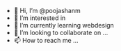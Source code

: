 - 👋 Hi, I’m @poojashanm
- 👀 I’m interested in 
- 🌱 I’m currently learning webdesign
- 💞️ I’m looking to collaborate on ...
- 📫 How to reach me ...

<!---
poojashanm/poojashanm is a ✨ special ✨ repository because its `README.md` (this file) appears on your GitHub profile.
You can click the Preview link to take a look at your changes.
--->
